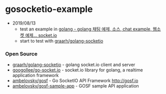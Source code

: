 # gosocketio-example


- 2019/08/13
    - test an example in [golang - golang 채팅 예제, 소스, chat example, 웹소켓 예제... socket.io](https://www.bada-ie.com/board/view/?page=2&uid=1809&category_code=91&code=all&key=&keyfield=)
    - start to test with [graarh/golang-socketio](https://github.com/graarh/golang-socketio)



### Open Source
- [graarh/golang-socketio](https://github.com/graarh/golang-socketio) - golang socket.io client and server
- [googollee/go-socket.io](https://github.com/googollee/go-socket.io) - socket.io library for golang, a realtime application framework
- [ambelovsky/gosf](https://github.com/ambelovsky/gosf) - Go SocketIO API Framework http://gosf.io
- [ambelovsky/gosf-sample-app](https://github.com/ambelovsky/gosf-sample-app) - GOSF sample API application
